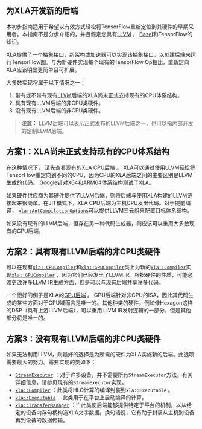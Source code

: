 ## 为XLA开发新的后端



本初步指南适用于希望以有效方式轻松将TensorFlow重新定位到其硬件的早期采用者。本指南不是分步介绍的，并且假定您具有[LLVM](http://llvm.org/) ， [Bazel](https://bazel.build/)和TensorFlow的知识。

XLA提供了一个抽象接口，新架构或加速器可以实现该抽象接口，以创建后端来运行TensorFlow图。与为新硬件实现每个现有的TensorFlow Op相比，重新定向XLA应该明显更简单且可扩展。

大多数实现将属于以下情况之一：

1. 带有或不带有现有[LLVM](http://llvm.org/)后端的XLA尚未正式支持现有的CPU体系结构。
2. 具有现有LLVM后端的非CPU类硬件。
3. 没有现有LLVM后端的非CPU类硬件。

> **注意：** LLVM后端可以表示正式发布的LLVM后端之一，也可以指内部开发的定制LLVM后端。

## 方案1：XLA尚未正式支持现有的CPU体系结构

在这种情况下， [请先](https://www.tensorflow.org/code/tensorflow/compiler/xla/service/cpu/)查看现有的[XLA CPU后端](https://www.tensorflow.org/code/tensorflow/compiler/xla/service/cpu/) 。 XLA可以通过使用LLVM轻松将TensorFlow重定向到不同的CPU，因为CPU的XLA后端之间的主要区别是LLVM生成的代码。 Google针对X64和ARM64体系结构测试了XLA。

如果硬件供应商为其硬件提供了LLVM后端，则将后端与使用XLA构建的LLVM链接起来很简单。在JIT模式下，XLA CPU后端为主机CPU发出代码。对于提前编译， [`xla::AotCompilationOptions`](https://www.tensorflow.org/code/tensorflow/compiler/xla/service/compiler.h)可以提供LLVM三元组来配置目标体系结构。

如果没有现有的LLVM后端，但存在另一种代码生成器，则应该可以重用大多数现有的CPU后端。

## 方案2：具有现有LLVM后端的非CPU类硬件

可以在现有[`xla::CPUCompiler`](https://www.tensorflow.org/code/tensorflow/compiler/xla/service/cpu/cpu_compiler.cc)和[`xla::GPUCompiler`](https://www.tensorflow.org/code/tensorflow/compiler/xla/service/gpu/nvptx_compiler.cc)类上为新的[`xla::Compiler`](https://www.tensorflow.org/code/tensorflow/compiler/xla/service/compiler.h)实现[`xla::GPUCompiler`](https://www.tensorflow.org/code/tensorflow/compiler/xla/service/gpu/nvptx_compiler.cc) ，因为它们已经发出了LLVM IR。根据硬件的性质，可能必须更改许多LLVM IR生成方面，但是可以与现有后端共享许多代码。

一个很好的例子是XLA的[GPU后端](https://www.tensorflow.org/code/tensorflow/compiler/xla/service/gpu/) 。 GPU后端针对非CPU的ISA，因此其代码生成的某些方面对于GPU域而言是唯一的。其他种类的硬件，例如像Hexagon这样的DSP（具有上游LLVM后端），可以重用LLVM IR发射逻辑的一部分，但是其他部分将是唯一的。







## 方案3：没有现有LLVM后端的非CPU类硬件

如果无法利用LLVM，则最好的选择是为所需的硬件为XLA实施新的后端。此选项需要最大的努力。需要实现的类如下：

- [`StreamExecutor`](https://www.tensorflow.org/code/tensorflow/stream_executor/stream_executor.h) ：对于许多设备，并不需要所有`StreamExecutor`方法。有关详细信息，请参见现有的`StreamExecutor`实现。
- [`xla::Compiler`](https://www.tensorflow.org/code/tensorflow/compiler/xla/service/compiler.h) ：此类将HLO计算的编译封装到`xla::Executable` 。
- [`xla::Executable`](https://www.tensorflow.org/code/tensorflow/compiler/xla/service/executable.h) ：此类用于在平台上启动编译的计算。
- [`xla::TransferManager`](https://www.tensorflow.org/code/tensorflow/compiler/xla/service/transfer_manager.h) ：`` 此类使后端能够提供特定于平台的机制，以从给定的设备内存句柄构造XLA文字数据。换句话说，它有助于封装从主机到设备再到设备的数据传输。